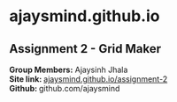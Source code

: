 # ajaysmind.github.io  
## Assignment 2 - Grid Maker
**Group Members:** Ajaysinh Jhala  
<strong>Site link: </strong> [ajaysmind.github.io/assignment-2](https://ajaysmind.github.io/assignment-2)  
<strong>Github: </strong>  github.com/ajaysmind  
